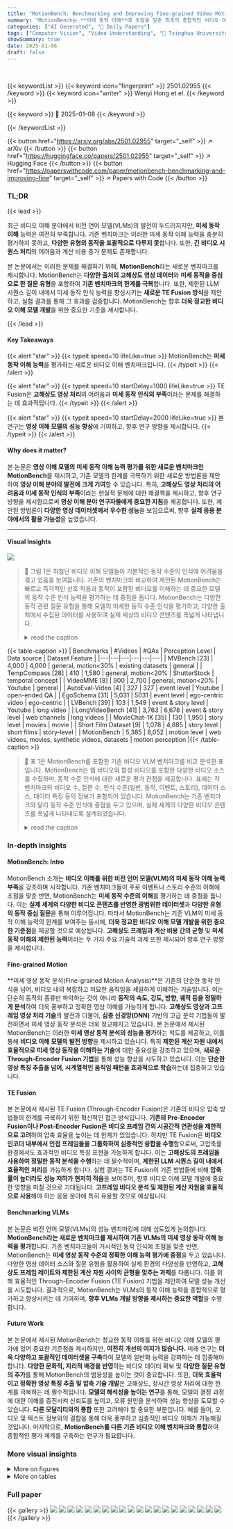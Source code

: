 ```yaml
---
title: "MotionBench: Benchmarking and Improving Fine-grained Video Motion Understanding for Vision Language Models"
summary: "MotionBench는 **미세 동작 이해**에 초점을 맞춘 최초의 종합적인 비디오 이해 평가 벤치마크입니다.  기존의 비디오 이해 모델은 미세 동작을 제대로 이해하지 못한다는 사실을 밝히고, 이를 개선하기 위해 **Through-Encoder Fusion (TE Fusion)**이라는 효율적인 새로운 방법을 제안합니다."
categories: ["AI Generated", "🤗 Daily Papers"]
tags: ["Computer Vision", "Video Understanding", "🏢 Tsinghua University",]
showSummary: true
date: 2025-01-06
draft: false
---
```


<br>

{{< keywordList >}}
{{< keyword icon="fingerprint" >}} 2501.02955 {{< /keyword >}}
{{< keyword icon="writer" >}} Wenyi Hong et el. {{< /keyword >}}
 
{{< keyword >}} 🤗 2025-01-08 {{< /keyword >}}
 
{{< /keywordList >}}

{{< button href="https://arxiv.org/abs/2501.02955" target="_self" >}}
↗ arXiv
{{< /button >}}
{{< button href="https://huggingface.co/papers/2501.02955" target="_self" >}}
↗ Hugging Face
{{< /button >}}
{{< button href="https://paperswithcode.com/paper/motionbench-benchmarking-and-improving-fine" target="_self" >}}
↗ Papers with Code
{{< /button >}}




### TL;DR


{{< lead >}}

최근 비디오 이해 분야에서 비전 언어 모델(VLMs)의 발전이 두드러지지만, **미세 동작 이해** 능력은 여전히 부족합니다.  기존 벤치마크는 이러한 미세 동작 이해 능력을 충분히 평가하지 못하고, **다양한 유형의 동작을 포괄적으로 다루지 못**합니다.  또한, **긴 비디오 시퀀스 처리**의 어려움과 계산 비용 증가 문제도 존재합니다.

본 논문에서는 이러한 문제를 해결하기 위해, **MotionBench**라는 새로운 벤치마크를 제시합니다. MotionBench는 **다양한 출처의 고해상도 영상 데이터**와 **미세 동작을 중심으로 한 질문 유형**을 포함하여 **기존 벤치마크의 한계를 극복**합니다. 또한, 제한된 LLM 시퀀스 길이 내에서 미세 동작 인식 능력을 향상시키는 **새로운 TE Fusion 방식**을 제안하고, 실험 결과를 통해 그 효과를 검증합니다. MotionBench는 향후 **더욱 정교한 비디오 이해 모델 개발**을 위한 중요한 기준을 제시합니다.

{{< /lead >}}


#### Key Takeaways

{{< alert "star" >}}
{{< typeit speed=10 lifeLike=true >}} MotionBench는 **미세 동작 이해 능력**을 평가하는 새로운 비디오 이해 벤치마크입니다. {{< /typeit >}}
{{< /alert >}}

{{< alert "star" >}}
{{< typeit speed=10 startDelay=1000 lifeLike=true >}} TE Fusion은 **고해상도 영상 처리**의 어려움과 **미세 동작 인식의 부족**이라는 문제를 해결하는 데 효과적입니다. {{< /typeit >}}
{{< /alert >}}

{{< alert "star" >}}
{{< typeit speed=10 startDelay=2000 lifeLike=true >}} 본 연구는 **영상 이해 모델의 성능 향상**에 기여하고, 향후 연구 방향을 제시합니다. {{< /typeit >}}
{{< /alert >}}

#### Why does it matter?
본 논문은 **영상 이해 모델의 미세 동작 이해 능력 평가를 위한 새로운 벤치마크인 MotionBench**를 제시하고, 기존 모델의 한계를 극복하기 위한 새로운 방법론을 제안하여 **영상 이해 분야의 발전에 크게 기여**할 수 있습니다. 특히, **고해상도 영상 처리의 어려움과 미세 동작 인식의 부족**이라는 현실적 문제에 대한 해결책을 제시하고, 향후 연구 방향을 제시함으로써 **영상 이해 분야 연구자들에게 중요한 지침**을 제공합니다.  또한, 제안된 방법론이 **다양한 영상 데이터셋에서 우수한 성능**을 보임으로써, 향후 **실제 응용 분야에서의 활용 가능성**을 높였습니다.

------
#### Visual Insights



![](https://arxiv.org/html/2501.02955/x1.png)

> 🔼 그림 1은 최첨단 비디오 이해 모델들이 기본적인 동작 수준의 인식에 어려움을 겪고 있음을 보여줍니다. 기존의 벤치마크와 비교하여 제안된 MotionBench는 빠르고 즉각적인 상호 작용과 동작이 포함된 비디오를 이해하는 데 중요한 모델의 동작 수준 인식 능력을 평가하는 데 중점을 둡니다.  MotionBench는 다양한 동작 관련 질문 유형을 통해 모델의 미세한 동작 수준 인식을 평가하고, 다양한 출처에서 수집된 데이터를 사용하여 실제 세상의 비디오 콘텐츠를 폭넓게 나타냅니다.
> <details>
> <summary>read the caption</summary>
> Figure 1: State-of-the-art video understanding models struggle with basic motion-level perception. Compared to existing benchmarks, our proposed MotionBench focuses on assessing the model’s Motion level perception capability, which is critical in understanding videos with fast and instant interactions and motions.
> </details>





{{< table-caption >}}
| Benchmarks | #Videos | #QAs | Perception Level | Data source | Dataset Feature |
|---|---|---|---|---|---| 
| MVBench [23] | 4,000 | 4,000 | general, motion&lt;30% | existing datasets | general |
| TempCompass [28] | 410 | 1,580 | general, motion&lt;20% | ShutterStock | temporal concept |
| VideoMME [8] | 900 | 2,700 | general, motion&lt;20% | Youtube | general |
| AutoEval-Video [4] | 327 | 327 | event level | Youtube | open-ended QA |
| EgoSchema [31] | 5,031 | 5031 | event level | ego-centric video | ego-centric |
| LVBench [39] | 103 | 1,549 | event & story level | Youtube | long video |
| LongVideoBench [41] | 3,763 | 6,678 | event & story level | web channels | long videos |
| MovieChat-1K [35] | 130 | 1,950 | story level | movies | movie |
| Short Film Dataset [9] | 1,078 | 4,885 | story level | short films | story-level |
| MotionBench | 5,385 | 8,052 | motion level | web videos, movies, synthetic videos, datasets | motion perception |{{< /table-caption >}}

> 🔼 표 1은 MotionBench를 포함한 기존 비디오 VLM 벤치마크를 비교 분석한 표입니다. MotionBench는 웹 비디오와 합성 비디오를 포함한 다양한 비디오 소스를 수집하며, 동작 수준 인식에 대한 새로운 평가 관점을 제공합니다. 표에는 각 벤치마크의 비디오 수, 질문 수, 인식 수준(일반, 동작, 이벤트, 스토리), 데이터 소스, 데이터 특징 등의 정보가 포함되어 있습니다. MotionBench는 기존 벤치마크와 달리 동작 수준 인식에 중점을 두고 있으며, 실제 세계의 다양한 비디오 콘텐츠를 폭넓게 나타내도록 설계되었습니다.
> <details>
> <summary>read the caption</summary>
> Table 1: The comparison of existing video VLM benchmarks with MotionBench. MotionBench collects various video sources including web videos and synthetic videos, and provides a new evaluation perspective in motion level perception.
> </details>





### In-depth insights


#### MotionBench: Intro
MotionBench 소개는 **비디오 이해를 위한 비전 언어 모델(VLM)의 미세 동작 이해 능력 부족**을 강조하며 시작합니다. 기존 벤치마크들이 주로 이벤트나 스토리 수준의 이해에 초점을 맞춘 반면, MotionBench는 **미세 동작 수준의 이해**를 평가하는 데 중점을 둡니다. 이는 **실제 세계의 다양한 비디오 콘텐츠를 반영한 광범위한 데이터셋**과 **다양한 유형의 동작 중심 질문**을 통해 이루어집니다. 따라서 MotionBench는 기존 VLM의 미세 동작 이해 능력의 한계를 보여주는 동시에, **더욱 정교한 비디오 이해 모델 개발을 위한 중요한 기준점**을 제공할 것으로 예상됩니다.  **고해상도 프레임과 계산 비용 간의 균형** 및 **미세 동작 이해의 제한된 능력**이라는 두 가지 주요 기술적 과제 또한 제시되어 향후 연구 방향을 제시합니다.

#### Fine-grained Motion
**미세 영상 동작 분석(Fine-grained Motion Analysis)**은 기존의 단순한 동작 인식을 넘어, 비디오 내의 복잡하고 미묘한 움직임을 세밀하게 이해하는 기술입니다.  이는 단순히 동작의 종류만 파악하는 것이 아니라 **동작의 속도, 강도, 방향, 궤적 등을 정밀하게 분석**하여 더욱 풍부하고 정확한 영상 이해를 가능하게 합니다.  **고해상도 영상과 고프레임 영상 처리 기술**의 발전과 더불어, **심층 신경망(DNN)** 기반의 고급 분석 기법들이 발전하면서 미세 영상 동작 분석은 더욱 정교해지고 있습니다.  본 논문에서 제시된 MotionBench는 이러한 **미세 영상 동작 분석의 성능을 평가**하는 척도를 제공하고, 이를 통해 **비디오 이해 모델의 발전 방향**을 제시하고 있습니다. 특히 **제한된 계산 자원 내에서 효율적으로 미세 영상 동작을 이해하는 기술**에 대한 중요성을 강조하고 있으며, **새로운 Through-Encoder Fusion 기법**을 통해 성능 향상을 시도하고 있습니다.  이는 **단순한 영상 특징 추출을 넘어, 시계열적인 움직임 패턴을 효과적으로 학습**하는데 집중하고 있습니다.

#### TE Fusion
본 논문에서 제시된 TE Fusion (Through-Encoder Fusion)은 기존의 비디오 압축 방법들의 한계를 극복하기 위한 혁신적인 접근 방식입니다. **기존의 Pre-Encoder Fusion이나 Post-Encoder Fusion은 비디오 프레임 간의 시공간적 연관성을 제한적으로 고려**하여 압축 효율을 높이는 데 한계가 있었습니다. 하지만 TE Fusion은 **비디오 인코더 내부에서 인접 프레임들을 그룹화하여 심층적인 융합을 수행**함으로써, 고압축률 환경에서도 효과적인 비디오 특징 표현을 가능하게 합니다. 이는 **고해상도의 프레임을 사용하여 정밀한 동작 분석을 수행**하는 데 필수적이며, **제한된 LLM 시퀀스 길이 내에서 효율적인 처리**를 가능하게 합니다.  실험 결과는 TE Fusion이 기존 방법들에 비해 **압축률이 높더라도 성능 저하가 현저히 적음**을 보여주어, 향후 비디오 이해 모델 개발에 중요한 영향을 미칠 것으로 기대됩니다. **고프레임 비디오 분석 및 제한된 계산 자원을 효율적으로 사용**해야 하는 응용 분야에 특히 유용할 것으로 예상됩니다.

#### Benchmarking VLMs
본 논문은 비전 언어 모델(VLMs)의 성능 벤치마킹에 대해 심도있게 논의합니다. **MotionBench라는 새로운 벤치마크를 제시하여 기존 VLMs의 미세 영상 동작 이해 능력을 평가**합니다.  기존 벤치마크들이 거시적인 동작 인식에 초점을 맞춘 반면, MotionBench는 **미세 영상 동작 수준의 정확한 이해 능력 평가에 중점**을 두고 있습니다. 다양한 영상 데이터 소스와 질문 유형을 활용하여 실제 환경의 다양성을 반영하고, **고해상도 프레임 레이트와 제한된 계산 자원 사이의 균형을 맞추는 과제**를 다룹니다.  이를 위해 효율적인 Through-Encoder Fusion (TE Fusion) 기법을 제안하여 모델 성능 개선을 시도합니다.  결과적으로, MotionBench는 VLMs의 동작 이해 능력을 종합적으로 평가하고 향상시키는 데 기여하며, **향후 VLMs 개발 방향을 제시하는 중요한 역할**을 수행합니다.

#### Future Work
본 논문에서 제시된 MotionBench는 정교한 동작 이해를 위한 비디오 이해 모델의 평가에 있어 중요한 기준점을 제시하지만, **여전히 개선의 여지가 많습니다.**  미래 연구는 **더욱 다양하고 포괄적인 데이터셋을 구축**하여 모델의 일반화 능력을 강화하는 데 집중해야 합니다.  **다양한 문화적, 지리적 배경을 반영**하는 비디오 데이터 확보 및 **다양한 질문 유형의 추가**를 통해 MotionBench의 범용성을 높이는 것이 중요합니다. 또한, **더욱 효율적이고 정확한 영상 특징 추출 및 압축 기술 개발**은 고해상도, 장시간 영상 처리에 대한 한계를 극복하는 데 필수적입니다.  **모델의 해석성을 높이는 연구**를 통해, 모델의 결정 과정에 대한 이해를 증진시켜 신뢰도를 높이고, 오류 원인을 분석하여 성능 향상을 도모할 수 있습니다.  **다른 모달리티와의 통합** 또한 고려해야 할 중요한 부분입니다.  예를 들어, 오디오 및 텍스트 정보와의 결합을 통해 더욱 풍부하고 심층적인 비디오 이해가 가능해질 것입니다. 마지막으로, **MotionBench를 다른 기존 비디오 이해 벤치마크와 통합**하여 종합적인 평가 체계를 구축하는 연구가 필요합니다.


### More visual insights

<details>
<summary>More on figures
</summary>


![](https://arxiv.org/html/2501.02955/x2.png)

> 🔼 그림 2는 MotionBench의 개요를 보여줍니다. MotionBench는 일상 생활 및 의료 지침과 같은 다양한 장면에서 동적 변화를 보여주는 비디오 클립과 수동으로 큐레이션된 다중 선택 질문들의 모음입니다. 이 벤치마크는 6가지 주요 작업을 통해 동작 수준 인식 기능을 평가하도록 설계되었습니다. 이전의 스토리 수준 및 이벤트 수준 벤치마크와 달리 MotionBench는 상당히 높은 주석 밀도를 특징으로 하며, 세분화된 동작의 평가를 가능하게 합니다.
> <details>
> <summary>read the caption</summary>
> Figure 2:  We propose MotionBench, a collection of manually curated multi-choice queries with video clips featuring dynamic changes from various scenes such as daily life and medical instructions. We devise six primary tasks to evaluate the capability of motion-level perception. Unlike previous story-level and event-level benchmarks, MotionBench is characterized by a significantly higher annotation density, allowing for the assessment of fine-grained motions.
> </details>



![](https://arxiv.org/html/2501.02955/x3.png)

> 🔼 그림 3(a)는 MotionBench 벤치마크 데이터셋에 포함된 8052개의 질문들에 대한 보기(옵션)의 분포를 보여줍니다. 각 질문은 네 가지 보기를 가지고 있으며, 이 그림은 각 보기가 선택된 비율을 나타냅니다. 즉, 각 보기가 질문에 대해 얼마나 자주 선택되었는지 보여주는 막대 그래프입니다. 이는 MotionBench 데이터셋의 균형과 다양성을 평가하는 데 도움이 됩니다.
> <details>
> <summary>read the caption</summary>
> (a) Option distribution
> </details>



![](https://arxiv.org/html/2501.02955/x4.png)

> 🔼 그림 3(b)는 MotionBench 데이터셋에 포함된 비디오의 지속 시간 분포를 보여줍니다.  x축은 비디오 길이(초)를 나타내고, y축은 해당 길이를 가진 비디오의 개수를 나타냅니다. 이 히스토그램을 통해 MotionBench 데이터셋의 비디오 길이 분포를 한눈에 파악할 수 있습니다. 대부분의 비디오는 짧은 길이(10초 미만)를 가지고 있으며, 긴 비디오는 상대적으로 적은 것을 알 수 있습니다.
> <details>
> <summary>read the caption</summary>
> (b) Video duration
> </details>



![](https://arxiv.org/html/2501.02955/x5.png)

> 🔼 그림 3(c)는 MotionBench 데이터셋에 있는 각 질문에 대한 어노테이션(주석)의 길이 분포를 보여줍니다. 가로축은 어노테이션 길이(단어 수)이고, 세로축은 해당 길이를 가진 어노테이션의 개수입니다. 이 분포를 통해 MotionBench 데이터셋의 어노테이션 길이가 어떻게 분포되어 있는지, 그리고 대부분의 어노테이션이 어느 정도의 길이를 가지는지를 파악할 수 있습니다.  평균적인 어노테이션 길이와 표준편차를 통해 데이터셋의 특징을 더 잘 이해할 수 있습니다.
> <details>
> <summary>read the caption</summary>
> (c) Annotation length
> </details>



![](https://arxiv.org/html/2501.02955/x6.png)

> 🔼 그림 (d)는 MotionBench 데이터셋에서 비디오당 질문-응답 쌍(QA)의 개수 분포를 보여줍니다.  x축은 비디오당 QA 쌍의 개수이고, y축은 해당 개수를 가지는 비디오의 개수입니다. 이는 MotionBench 데이터셋 내에서 비디오의 길이 또는 복잡도에 따라 질문의 개수가 어떻게 달라지는지 보여주는 시각적 자료입니다.  QA 쌍의 개수 분포를 통해 MotionBench 데이터셋의 다양성과 균형을 평가할 수 있습니다.
> <details>
> <summary>read the caption</summary>
> (d) QA per video
> </details>



![](https://arxiv.org/html/2501.02955/extracted/6113584/figs/video_dynamic_annotation_ver2.jpg)

> 🔼 그림 3은 MotionBench 데이터셋의 기본 통계를 보여줍니다. (a)는 질문의 옵션 분포를, (b)는 비디오 지속 시간 분포를, (c)는 주석 길이 분포를, (d)는 비디오당 질문 개수 분포를 나타냅니다.  각 그래프는 MotionBench 데이터셋의 다양한 측면을 보여주는 통계를 시각적으로 표현합니다. 예를 들어, 비디오 지속 시간 분포는 데이터셋 내 비디오의 길이가 다양하게 분포되어 있음을 보여줍니다. 이는 다양한 유형의 동작 및 동작 지속 시간을 포착하여 MotionBench의 포괄성을 강조합니다.
> <details>
> <summary>read the caption</summary>
> Figure 3: Basic statistics of MotionBench.
> </details>



![](https://arxiv.org/html/2501.02955/x7.png)

> 🔼 그림 4는 MotionBench 데이터셋 구축 과정에서 동적 정보를 어떻게 주석 처리하는지를 보여주는 예시입니다.  자동 QA 생성 단계 이전에, 비디오에 대한 동적인 변화를 묘사하는 자세한 캡션을 수동으로 작성합니다.  캡션에는 비디오 장면에서 일어나는 동작들의 순서와 세부 사항이 포함됩니다.  이렇게 생성된 캡션은 GPT-4를 활용하여 다양한 유형의 질문과 답변 세트(QA 쌍)를 자동으로 생성하는 데 사용됩니다.  그림은 자동 주석 생성 과정에 대한 단계별 설명과 함께, 수동으로 주석 처리된 동적 변화와 GPT-4를 통해 생성된 QA 질문과 옵션의 예시를 보여줍니다. 이를 통해 동적 정보의 정확하고 상세한 주석 처리 방식을 이해하는 데 도움을 줍니다.
> <details>
> <summary>read the caption</summary>
> Figure 4: Example of dynamic information annotation
> </details>



![](https://arxiv.org/html/2501.02955/x8.png)

> 🔼 그림 5는 비디오 압축을 위한 기존 패러다임들과 제안된 Through-Encoder Fusion (TE Fusion) 방법을 요약하여 보여줍니다. 그림에서는 시간적 압축이 수행되는 VLM 디코더 이전 부분만 보여줍니다.  기존 방법으로는 Temporal Fusion이 없는 방법, Pre-Encoder Fusion, Post-Encoder Fusion이 있으며, 각 방법은 비디오 프레임을 처리하고 VLM 디코더에 입력으로 제공하는 방식에 차이가 있습니다.  TE Fusion은 이전 방법들의 한계를 극복하기 위해 Visual Encoder 단계에서 인접 프레임들을 그룹화하여 심층적인 융합을 수행하고, 그룹 단위로 공간-시간적 압축을 수행하는 새로운 방법입니다.
> <details>
> <summary>read the caption</summary>
> Figure 5: Summarization of prevalent paradigms for video compression and our proposed Through-Encoder Fusion (TE Fusion). Here we only illustrate the part before the VLM decoder where temporal compression performs.
> </details>



![](https://arxiv.org/html/2501.02955/x9.png)

> 🔼 그림 6은 고정된 VLM 입력 프레임 수(Ninput=16)에서 다양한 압축 비율(k=2, 4, 8, 16)에 따른 모델 성능 변화를 보여줍니다. 분홍색 점선은 시간적 압축 없이 16프레임을 처리하는 기준 모델의 성능을 나타냅니다. 각 압축 방법은 GLM-4V-9B 백본에 재구현되어 공정한 비교를 보장합니다.  즉,  동일한 길이의 VLM 디코더 시퀀스를 유지하면서, 입력 프레임 수를 줄이기 위해 다양한 시간적 압축 기법을 적용했을 때의 성능 변화를 비교 분석한 그래프입니다.  각 그래프는 다른 데이터셋(MotionBench, MVBench, LVBench, VideoMME)에서의 결과를 보여줍니다.
> <details>
> <summary>read the caption</summary>
> Figure 6: Model performance variation with respect to different compression ratios k=2,4,8,16𝑘24816k=2,4,8,16italic_k = 2 , 4 , 8 , 16, given a fixed VLM input frame count of Ninput=16subscript𝑁input16N_{\text{input}}=16italic_N start_POSTSUBSCRIPT input end_POSTSUBSCRIPT = 16. The pink dotted line represents the performance of the baseline model, which processes 16 frames without temporal compression. Note that each compression method is re-implemented on the GLM-4V-9B backbone to ensure a fair comparison.
> </details>



</details>




<details>
<summary>More on tables
</summary>


{{< table-caption >}}
| Category | 
|---|---| 
| web videos, movies | 
| synthetic videos, datasets |{{< /table-caption >}}
> 🔼 표 2는 MotionBench 데이터셋 제작 과정을 보여줍니다.  데이터셋은 복잡한 상호작용이 포함된 비디오, 특정 분야의 비디오, 그리고 가상 비디오의 세 가지 범주로 나뉩니다 (자세한 내용은 3.1절 참조).  'N. Vid/QA'는 각 범주에 속한 비디오와 질문-답변 쌍의 개수를 나타내며, 'min(H, W)'는 비디오 프레임의 높이와 너비 중 최솟값, 'len'은 처리된 비디오의 지속 시간을 의미합니다. 가상 비디오 범주에서는 질문-답변 쌍이 자동으로 생성되고, 나머지 범주에서는 수동으로 주석이 달렸습니다.
> <details>
> <summary>read the caption</summary>
> Table 2: The MotionBench curation process. Categories [1-3] refer to “videos with intricate interactions”, “videos from specific fields” and “virtual videos”, detailed in Sec. 3.1. N. Vid/QA refers to the number of videos and queries in a category. min(H, W) is the minimum of the height and width of the video frames. len refers to the processed video duration. We automatically construct the queries in Virtual scenes, and manually annotate the other QA pairs in MotinBench.
> </details>

{{< table-caption >}}
| Category | # Videos/QAs | Source | Collection | Post-process | Annotation |
|---|---|---|---|---|---| 
| 1 | 2,355/4,922 | Pexels | Self-collected | Directly adopt | Caption & QA |
|  |  | Pandas-70M [3] | Open-sourced | Segment with scene detection | Caption & QA |
|  |  | Movie clips | Self-collected | Segment with scene detection | Caption & QA |
| 2 | 2,430/2,530 | MedVid [14] | Open-sourced | min(H,W)>448 & len∈[3,60]sec | QA |
|  |  | SportsSloMo [2] | Open-sourced | min(H,W)>448 & len∈[3,60]sec | QA |
|  |  | HA-ViD [52] | Open-sourced | min(H,W)>448 & len∈[3,60]sec | QA |
| 3 | 600/600 | Virtual scenes | Self-collected | Remove renderings with occlusion | Automatic QA |{{< /table-caption >}}
> 🔼 표 3은 기존 비디오 VLM들의 성능 평가 결과를 보여줍니다. 약어는 다음과 같습니다: MR(움직임 인식), LM(위치 관련 움직임), CM(카메라 움직임), MO(움직임 관련 객체), AO(동작 순서), RC(반복 횟수). MotionBench는 무작위로 'dev' 및 'test'로 분할되었습니다. 'dev' 세트의 정답은 공개되며, 'test' 세트의 결과 제출을 위한 온라인 플랫폼이 구축될 것입니다. 이 표는 기존의 비디오 이해 모델들이 MotionBench 벤치마크에서 어떻게 수행되었는지 보여주는 정량적인 결과를 제시합니다.  각 모델의 성능은 여섯 가지 주요 동작 범주에 대한 평균 정확도로 측정되며,  'dev' 및 'test' 세트의 성능을 비교하여 모델의 일반화 능력을 평가합니다.  온라인 제출 플랫폼은 연구자들이 자신의 모델을 테스트하고 MotionBench의 성능을 비교할 수 있도록 지원합니다.
> <details>
> <summary>read the caption</summary>
> Table 3: Evaluation results of the existing video VLMs. Abbreviations: MR (Motion Recognition), LM (Location-related Motion), CM (Camera Motion), MO (Motion-related Objects), AO (Action Order), RC (Repetition Count). We randomly split MotionBench into “dev” and “test”. We will release the ground truth answers in the “dev” set and set up an online platform for results submission in the “test” set.
> </details>

{{< table-caption >}}
| Model | LLM | # Frames | Dev AVG (4020) | Test AVG (4034) | MR | LM | CM | MO | AO | RC |
|---|---|---|---|---|---|---|---|---|---|---|
| Random | - | - | 0.25 | 0.25 | 0.25 | 0.25 | 0.25 | 0.25 | 0.25 | 0.25 |
| *LLM: **Text*** as Input |  |  |  |  |  |  |  |  |  |  |
| GPT-4o [33] | - | - | 0.33 | 0.33 | 0.31 | 0.34 | 0.36 | 0.37 | 0.42 | 0.23 |
| *Video VLMs : **Text + Multiple Frames*** as Input |  |  |  |  |  |  |  |  |  |  |
| Gemini 1.5 Pro [34] | - | 1fps | 0.51 | 0.50 | 0.51 | 0.52 | 0.54 | 0.67 | 0.40 | 0.22 |
| Qwen2VL-2B [36] | Qwen2 [37] | 1fps | 0.48 | 0.47 | 0.49 | 0.49 | 0.42 | 0.62 | 0.32 | 0.28 |
| Qwen2VL-7B [36] | Qwen2 [37] | 1fps | 0.52 | 0.52 | 0.52 | 0.55 | 0.49 | 0.68 | 0.39 | 0.32 |
| Qwen2VL-72B [36] | Qwen2 [37] | 1fps | 0.57 | **0.58** | 0.58 | **0.61** | **0.63** | 0.72 | **0.47** | 0.31 |
| InternVL-40B [6] | NH-2-Yi-34B [32] | 8 | 0.55 | 0.54 | 0.54 | 0.58 | 0.49 | **0.76** | 0.41 | 0.30 |
| PLLaVA-34B [44] | Yi-34B [32] | 16 | 0.52 | 0.51 | 0.55 | 0.51 | 0.47 | 0.66 | 0.38 | 0.31 |
| CogVLM2-Video [15] | LLaMA3-8B [1] | 24 | 0.41 | 0.44 | 0.43 | 0.39 | 0.38 | 0.64 | 0.37 | 0.33 |
| GLM-4V-plus [15] | GLM4 [10] | 30 | 0.54 | 0.55 | 0.57 | 0.57 | 0.54 | 0.69 | 0.40 | 0.37 |
| LLaVA-NeXT [50] | Yi-34B [32] | 32 | 0.48 | 0.40 | 0.53 | 0.45 | 0.36 | 0.66 | 0.39 | 0.23 |
| MiniCPM-V2.6 [46] | Qwen2 [37] | 64 | 0.52 | 0.53 | 0.56 | 0.49 | 0.45 | 0.72 | 0.39 | 0.33 |
| Oryx-34B [29] | Yi-34B [32] | 64 | 0.49 | 0.49 | 0.48 | 0.52 | 0.44 | 0.65 | 0.42 | 0.32 |
| TE Fusion (ours) | GLM4-9B [10] | 16 | **0.58** | **0.58** | **0.64** | 0.59 | 0.51 | 0.69 | 0.41 | **0.39** |{{< /table-caption >}}
> 🔼 표 4는 VLM 디코더에서 동일한 시퀀스 길이를 사용하는 다양한 압축 비율에서 여러 압축 방법에 대한 벤치마크 결과를 보여줍니다.  기준선은 압축 없이 4프레임을 처리하는 비디오 모델을 나타냅니다.  각 압축 방법은 GLM-4V-9B 백본에 다시 구현되어 공정한 비교를 보장합니다.  N<sub>input</sub>/k = 4인 경우의 결과를 보여줍니다.
> <details>
> <summary>read the caption</summary>
> Table 4: Benchmark results for different compression methods at various compression rates, all using the same sequence length in the VLM decoder. We set Ninputk=4subscript𝑁input𝑘4\frac{N_{\text{input}}}{k}=4divide start_ARG italic_N start_POSTSUBSCRIPT input end_POSTSUBSCRIPT end_ARG start_ARG italic_k end_ARG = 4, with the baseline representing video models that process 4 frames without compression. Note that each compression method is re-implemented on the GLM-4V-9B backbone to ensure a fair comparison.
> </details>

{{< table-caption >}}
| Dev AVG |
|---|---| 
| (4020) |{{< /table-caption >}}
> 🔼 표 5는 기존 비디오 VLM의 성능 평가 결과를 보여줍니다.  Motion Recognition (MR), Location-related Motion (LM), Camera Motion (CM), Motion-related Objects (MO), Action Order (AO), Repetition Count (RC) 등 여섯 가지 주요 동작 유형에 대한 정확도를 모델별로 비교 분석합니다.  개발(dev) 및 테스트(test) 세트에 대한 평균 정확도, 그리고 각 동작 유형별 정확도를 제시하여 모델의 미세 동작 이해 능력을 종합적으로 평가합니다.  또한, 비교를 위해 무작위 기준선(Random) 성능도 함께 제시합니다.  모델 이름, 사용된 언어 모델(LLM), 입력 프레임 수, 그리고 각 평가 지표에 대한 정확도 수치가 포함되어 있습니다.
> <details>
> <summary>read the caption</summary>
> Table 5:
> </details>

{{< table-caption >}}
| Test AVG |
|---|---| 
| (4034) |{{< /table-caption >}}
> 🔼 표 6은 논문에서 비교 분석된 여러 가지 비디오 압축 구조(Pre-Encoder Fusion, Post-Encoder Fusion, Through-Encoder Fusion 등)를 적용한 모델들의 상세 설정 값을 보여줍니다.  각 모델의 레이어 수, 히든 크기, 어텐션 헤드 수, 패치 크기, 그리고 다른 하이퍼파라미터 값들이 명시되어 있어, 각 모델의 구조적 차이와 성능 비교에 대한 이해를 돕습니다.  특히, 비디오 압축 방법에 따른 VLM 디코더의 입력 시퀀스 길이 조정 등에 대한 정보를 포함하고 있습니다.
> <details>
> <summary>read the caption</summary>
> Table 6: The model configurations of all ablated architectures.
> </details>

{{< table-caption >}}
| k | Method | MotionBench | MVBench | VideoMME short | VideoMME medium | VideoMME long |
|---|---|---|---|---|---|---|
| 1 | baseline | 47.6 | 64.5 | 51.4 | 41.0 | 38.3 |
| 2 | QFormer | 43.5 | 62.1 | 42.8 | 39.6 | 36.3 |
|  | Qwen2-VL | 48.0 | 66.5 | 54.1 | 43.1 | 37.8 |
|  | PLLaVA | 48.5 | 68.8 | 54.9 | 44.9 | 39.6 |
|  | Kangaroo | 48.4 | 69.2 | 55.4 | 43.0 | 38.8 |
|  | TE Fusion (ours) | 49.1 | 69.0 | 55.2 | 46.3 | 40.0 |
| 4 | QFormer | 44.3 | 63.8 | 45.2 | 41.0 | 36.8 |
|  | Qwen2-VL | 47.6 | 65.6 | 51.8 | 43.4 | 39.4 |
|  | PLLaVA | 50.5 | 70.2 | 58.9 | 46.4 | 41.3 |
|  | Kangaroo | 50.0 | 69.8 | 55.3 | 45.6 | 39.5 |
|  | TE Fusion (ours) | 51.0 | 72.1 | 61.0 | 47.3 | 42.1 |{{< /table-caption >}}
> 🔼 표 7은 VLM 디코더에서 동일한 시퀀스 길이를 사용하는 다양한 압축 비율에서의 서로 다른 압축 방법에 대한 벤치마크 결과를 보여줍니다.  기준선은 압축 없이 4프레임을 처리하는 비디오 모델을 나타냅니다.  각 압축 방법은 공정한 비교를 위해 GLM-4V-9B 백본에 다시 구현되었습니다.  Ninput/k 값은 4와 8로 설정되었습니다. 표에는 MotionBench, MVBench, LVBench 및 VideoMME에 대한 결과가 포함되어 있으며, 각 벤치마크에 대한 짧은, 중간 및 긴 비디오 길이에 대한 성능이 세분화되어 표시됩니다.
> <details>
> <summary>read the caption</summary>
> Table 7: Benchmark results for different compression methods at various compression rates, all using the same sequence length in the VLM decoder. We set Ninputk=4,8subscript𝑁input𝑘48\frac{N_{\text{input}}}{k}=4,8divide start_ARG italic_N start_POSTSUBSCRIPT input end_POSTSUBSCRIPT end_ARG start_ARG italic_k end_ARG = 4 , 8, with the baseline representing video models that process 4 frames without compression. Note that each compression method is re-implemented on the GLM-4V-9B backbone to ensure a fair comparison.
> </details>

{{< table-caption >}}
| Configurations                                  |
|-------------------------------------------------|
| **Configurations**                             |
| Total steps                                    | 10,000                                     |
| Warmup steps                                   | 1,000                                      |
| Global batch size                              | 768                                       |
| Learning rate                                  | 8e-6                                       |
| Minimal learning rate                           | 1e-6                                       |
| Learning rate decay                             | cosine                                      |
| Optimizer                                      | Adam                                        |
| Adam ϵ                                         | 1e-8                                       |
| Adam β1                                        | 0.9                                        |
| Adam β2                                        | 0.95                                       |
| Precision                                      | bf16                                       |{{< /table-caption >}}
> 🔼 표 8은 고정된 VLM 입력 프레임 수 (Ninput=16)에서 다양한 압축 비율(k=2, 4, 8, 16)에 따른 모델 성능 변화를 보여줍니다.  각 압축 방법은 GLM-4V-9B 백본을 사용하여 공정한 비교를 위해 재구현되었습니다.  표는 다양한 압축 비율에서 각 압축 방법의 성능을 MotionBench, MVBench, LVBench, VideoMME 데이터셋에 대해 비교 분석한 결과를 보여줍니다.  압축 비율이 증가함에 따라 모델 성능이 어떻게 변하는지, 그리고 특정 압축 비율이 성능에 미치는 영향을 분석합니다.
> <details>
> <summary>read the caption</summary>
> Table 8: Model performance variation with respect to different compression ratios k=2,4,8,16𝑘24816k=2,4,8,16italic_k = 2 , 4 , 8 , 16, given a fixed VLM input frame count of Ninput=16subscript𝑁input16N_{\text{input}}=16italic_N start_POSTSUBSCRIPT input end_POSTSUBSCRIPT = 16. Note that each compression method is re-implemented on the GLM-4V-9B backbone to ensure a fair comparison.
> </details>

</details>




### Full paper

{{< gallery >}}
<img src="paper_images/1.png" class="grid-w50 md:grid-w33 xl:grid-w25" />
<img src="paper_images/2.png" class="grid-w50 md:grid-w33 xl:grid-w25" />
<img src="paper_images/3.png" class="grid-w50 md:grid-w33 xl:grid-w25" />
<img src="paper_images/4.png" class="grid-w50 md:grid-w33 xl:grid-w25" />
<img src="paper_images/5.png" class="grid-w50 md:grid-w33 xl:grid-w25" />
<img src="paper_images/6.png" class="grid-w50 md:grid-w33 xl:grid-w25" />
<img src="paper_images/7.png" class="grid-w50 md:grid-w33 xl:grid-w25" />
<img src="paper_images/8.png" class="grid-w50 md:grid-w33 xl:grid-w25" />
<img src="paper_images/9.png" class="grid-w50 md:grid-w33 xl:grid-w25" />
<img src="paper_images/10.png" class="grid-w50 md:grid-w33 xl:grid-w25" />
<img src="paper_images/11.png" class="grid-w50 md:grid-w33 xl:grid-w25" />
<img src="paper_images/12.png" class="grid-w50 md:grid-w33 xl:grid-w25" />
<img src="paper_images/13.png" class="grid-w50 md:grid-w33 xl:grid-w25" />
<img src="paper_images/14.png" class="grid-w50 md:grid-w33 xl:grid-w25" />
<img src="paper_images/15.png" class="grid-w50 md:grid-w33 xl:grid-w25" />
<img src="paper_images/16.png" class="grid-w50 md:grid-w33 xl:grid-w25" />
<img src="paper_images/17.png" class="grid-w50 md:grid-w33 xl:grid-w25" />
<img src="paper_images/18.png" class="grid-w50 md:grid-w33 xl:grid-w25" />
<img src="paper_images/19.png" class="grid-w50 md:grid-w33 xl:grid-w25" />
<img src="paper_images/20.png" class="grid-w50 md:grid-w33 xl:grid-w25" />
{{< /gallery >}}